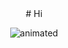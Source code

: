 <center> # Hi </center>
<p align="center"> 
  <img src="https://i.pinimg.com/originals/5a/fb/90/5afb902abaca0ea0ad194bd2ca19e628.gif" alt="animated" />
</p>

